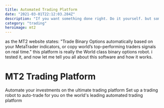```yaml
---
title: Automated Trading Platform
date: "2021-03-01T22:12:03.284Z"
description: "If you want something done right. Do it yourself. but sometimes you just get the expert to do it under your supervision. This is the Platform i will tell you all about"
category: "trading"
heroimage: mt2
---
```


as the MT2 website states: "Trade Binary Options automatically based on your MetaTrader indicators, or copy world’s top-performing traders signals on real time."
this platform is really the World class binary options robot. i tested it, and now let me tell you all about this software and how it works.

# MT2 Trading Platform

Automate your investments on the ultimate trading platform
Set up a trading robot to auto-trade for you on the world's leading automated trading platform
